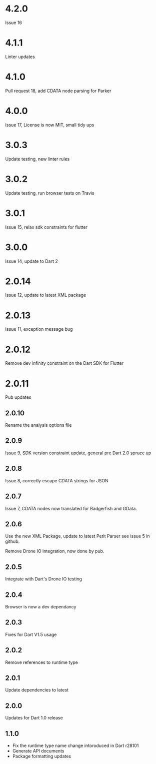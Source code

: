 # 4.2.0
Issue 16

# 4.1.1
Linter updates

# 4.1.0
Pull request 18, add CDATA node parsing for Parker

# 4.0.0
Issue 17, License is now MIT, small tidy ups

# 3.0.3
Update testing, new linter rules

# 3.0.2
Update testing, run browser tests on Travis

# 3.0.1
Issue 15, relax sdk constraints for flutter

# 3.0.0
Issue 14, update to Dart 2

# 2.0.14
Issue 12, update to latest XML package

# 2.0.13 
Issue 11, exception message bug

# 2.0.12
Remove dev infinity constraint on the Dart SDK for Flutter

# 2.0.11
Pub updates

## 2.0.10
Rename the analysis options file

## 2.0.9

Issue 9, SDK version constraint update, general
pre Dart 2.0 spruce up

## 2.0.8

Issue 8, correctly escape CDATA strings for JSON

## 2.0.7

Issue 7, CDATA nodes now translated for Badgerfish
and GData.

## 2.0.6

Use the new XML Package, update to latest Petit Parser
see issue 5 in github.

Remove Drone IO integration, now done by pub.

## 2.0.5

Integrate with Dart's Drone IO testing

## 2.0.4

Browser is now a dev dependancy

## 2.0.3

Fixes for Dart V1.5 usage

## 2.0.2

Remove references to runtime type

## 2.0.1

Update dependencies to latest

## 2.0.0

Updates for Dart 1.0 release

## 1.1.0

* Fix the runtime type name change intoroduced in Dart r28101
* Generate API documents
* Package formatting updates